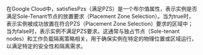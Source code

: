 在Google Cloud中，satisfiesPzs（满足PZS）是一个布尔值属性，表示实例是否满足Sole-Tenant节点的放置要求（Placement Zone Selection）。当为true时，表示实例被成功放置在符合PZS（Placement Zone Selection）要求的区域中；当为false时，表示实例不满足PZS要求。这通常与独占节点（Sole-tenant nodes）和工作负载隔离策略相关，用于确保实例在特定的物理位置或区域运行，以满足特定的安全性和隔离需求。